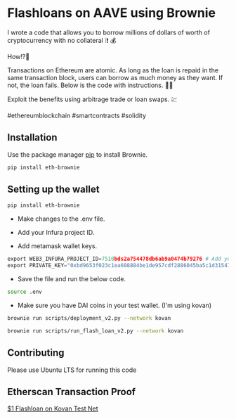 # Flashloans on AAVE using Brownie

I wrote a code that allows you to borrow millions of dollars of worth of cryptocurrency with no collateral ❕❗ 💰


How⁉🧐


Transactions on Ethereum are atomic. As long as the loan is repaid in the same transaction block, users can borrow as much money as they want. If not, the loan fails. Below is the code with instructions. 🐱‍💻


Exploit the benefits using arbitrage trade or loan swaps. 💹


#ethereumblockchain #smartcontracts #solidity

## Installation

Use the package manager [pip](https://pip.pypa.io/en/stable/) to install Brownie.

```bash
pip install eth-brownie
```

## Setting up the wallet

```bash
pip install eth-brownie
```
- Make changes to the .env file. 


- Add your Infura project ID.

- Add metamask wallet keys.

```python
export WEB3_INFURA_PROJECT_ID=7510bds2a754478db6ab9a0474b79276 # Add your Infura project.
export PRIVATE_KEY="0xbd9653f023c1ea608884be1de957cdf2886045ba5c1d31547c6634bd0c57ac69" # Export your private key from metamask.
```
- Save the file and run the below code.

```bash
source .env
```
- Make sure you have DAI coins in your test wallet. (I'm using kovan)

```bash
brownie run scripts/deployment_v2.py --network kovan
```

```bash
brownie run scripts/run_flash_loan_v2.py --network kovan
```



## Contributing
Please use Ubuntu LTS for running this code

## Etherscan Transaction Proof
[$1 Flashloan on Kovan Test Net](https://kovan.etherscan.io/tx/0x746e13689c110a727a629818fb61b7ba3a8babe2b47baf79e9b1c7d7dc5978d8)
